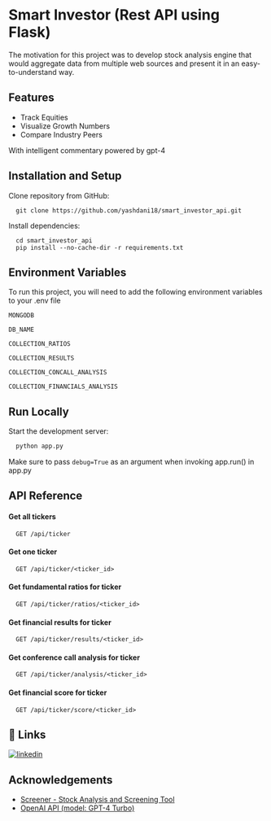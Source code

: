 
# Smart Investor (Rest API using Flask)

The motivation for this project was to develop stock 
analysis engine that would aggregate data from multiple web 
sources and present it in an easy-to-understand way.


## Features

- Track Equities
- Visualize Growth Numbers
- Compare Industry Peers

With intelligent commentary powered by gpt-4

## Installation and Setup

Clone repository from GitHub:

```
  git clone https://github.com/yashdani18/smart_investor_api.git
```

Install dependencies:

```
  cd smart_investor_api
  pip install --no-cache-dir -r requirements.txt
```


## Environment Variables

To run this project, you will need to add the following environment variables to your .env file

`MONGODB`

`DB_NAME`

`COLLECTION_RATIOS`

`COLLECTION_RESULTS`

`COLLECTION_CONCALL_ANALYSIS`

`COLLECTION_FINANCIALS_ANALYSIS`


## Run Locally

Start the development server: 

```bash
  python app.py
```

Make sure to pass `debug=True` as an argument when invoking app.run() in app.py


## API Reference

#### Get all tickers

```http
  GET /api/ticker
```

#### Get one ticker

```http
  GET /api/ticker/<ticker_id>
```

#### Get fundamental ratios for ticker

```http
  GET /api/ticker/ratios/<ticker_id>
```

#### Get financial results for ticker

```http
  GET /api/ticker/results/<ticker_id>
```

#### Get conference call analysis for ticker

```http
  GET /api/ticker/analysis/<ticker_id>
```


#### Get financial score for ticker

```http
  GET /api/ticker/score/<ticker_id>
```


## 🔗 Links
[![linkedin](https://img.shields.io/badge/linkedin-0A66C2?style=for-the-badge&logo=linkedin&logoColor=white)](https://www.linkedin.com/in/yashdani27/)



## Acknowledgements

 - [Screener - Stock Analysis and Screening Tool](https://www.screener.in/)
 - [OpenAI API (model: GPT-4 Turbo)](https://platform.openai.com/docs/models/gpt-4-turbo-and-gpt-4)

